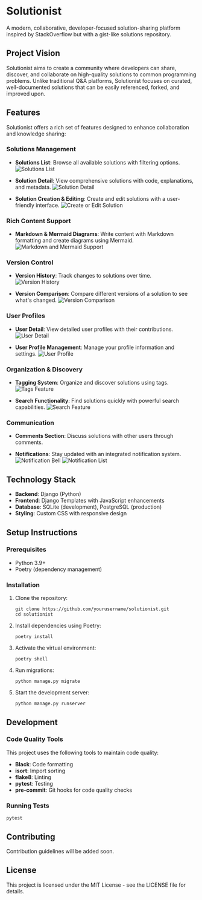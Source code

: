 # Solutionist

A modern, collaborative, developer-focused solution-sharing platform inspired by StackOverflow but with a gist-like
solutions repository.

## Project Vision

Solutionist aims to create a community where developers can share, discover, and collaborate on high-quality solutions
to common programming problems. Unlike traditional Q&A platforms, Solutionist focuses on curated, well-documented
solutions that can be easily referenced, forked, and improved upon.

## Features

Solutionist offers a rich set of features designed to enhance collaboration and knowledge sharing:

### Solutions Management

- **Solutions List**: Browse all available solutions with filtering options.
  ![Solutions List](/static/images/SolutionsListFeature.png)

- **Solution Detail**: View comprehensive solutions with code, explanations, and metadata.
  ![Solution Detail](/static/images/SolutionDetailFeature.png)

- **Solution Creation & Editing**: Create and edit solutions with a user-friendly interface.
  ![Create or Edit Solution](/static/images/SolutionCreateOrEditFeature.png)

### Rich Content Support

- **Markdown & Mermaid Diagrams**: Write content with Markdown formatting and create diagrams using Mermaid.
  ![Markdown and Mermaid Support](/static/images/MarkdownAndMermaidFeature.png)

### Version Control

- **Version History**: Track changes to solutions over time.
  ![Version History](/static/images/VersionHistoryFeature.png)

- **Version Comparison**: Compare different versions of a solution to see what's changed.
  ![Version Comparison](/static/images/VersionComparisonFeature.png)

### User Profiles

- **User Detail**: View detailed user profiles with their contributions.
  ![User Detail](/static/images/UserDetailFeature.png)

- **User Profile Management**: Manage your profile information and settings.
  ![User Profile](/static/images/UserProfileFeature.png)

### Organization & Discovery

- **Tagging System**: Organize and discover solutions using tags.
  ![Tags Feature](/static/images/TagsFeature.png)

- **Search Functionality**: Find solutions quickly with powerful search capabilities.
  ![Search Feature](/static/images/SearchFeature.png)

### Communication

- **Comments Section**: Discuss solutions with other users through comments.

- **Notifications**: Stay updated with an integrated notification system.
  ![Notification Bell](/static/images/NotificationBellFeature.png)
  ![Notification List](/static/images/NotificationListFeature.png)

## Technology Stack

- **Backend**: Django (Python)
- **Frontend**: Django Templates with JavaScript enhancements
- **Database**: SQLite (development), PostgreSQL (production)
- **Styling**: Custom CSS with responsive design

## Setup Instructions

### Prerequisites

- Python 3.9+
- Poetry (dependency management)

### Installation

1. Clone the repository:
   ```
   git clone https://github.com/yourusername/solutionist.git
   cd solutionist
   ```

2. Install dependencies using Poetry:
   ```
   poetry install
   ```

3. Activate the virtual environment:
   ```
   poetry shell
   ```

4. Run migrations:
   ```
   python manage.py migrate
   ```

5. Start the development server:
   ```
   python manage.py runserver
   ```

## Development

### Code Quality Tools

This project uses the following tools to maintain code quality:

- **Black**: Code formatting
- **isort**: Import sorting
- **flake8**: Linting
- **pytest**: Testing
- **pre-commit**: Git hooks for code quality checks

### Running Tests

```
pytest
```

## Contributing

Contribution guidelines will be added soon.

## License

This project is licensed under the MIT License - see the LICENSE file for details.
